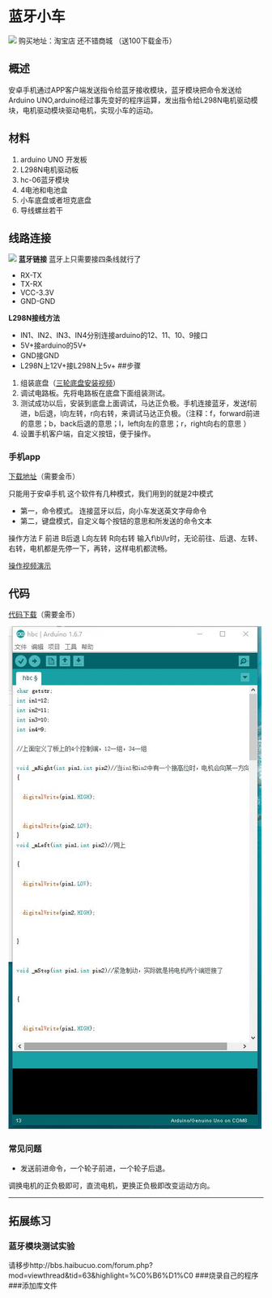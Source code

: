 # 蓝牙小车

![](http://pic2.haibucuo.com/img/2016/04/LOGO3-2.jpg)
购买地址：淘宝店 还不错商城 （送100下载金币）
## 概述

安卓手机通过APP客户端发送指令给蓝牙接收模块，蓝牙模块把命令发送给Arduino UNO,arduino经过事先变好的程序运算，发出指令给L298N电机驱动模块，电机驱动模块驱动电机，实现小车的运动。


## 材料

1. arduino UNO 开发板
2. L298N电机驱动板
3. hc-06蓝牙模块
4. 4电池和电池盒
5. 小车底盘或者坦克底盘
6. 导线螺丝若干

## 线路连接
![](http://pic2.haibucuo.com/img/2016/04/QQ%E5%9B%BE%E7%89%8720160428094310_%E5%89%AF%E6%9C%AC.jpg)
 **蓝牙链接**
 蓝牙上只需要接四条线就行了
 * RX-TX
 * TX-RX
 * VCC-3.3V
 * GND-GND


**L298N接线方法**
* IN1、IN2、IN3、IN4分别连接arduino的12、11、10、9接口
* 5V+接arduino的5V+
* GND接GND
* L298N上12V+接L298N上5v+
##步骤
1. 组装底盘（[三轮底盘安装视频](http://v.youku.com/v_show/id_XMTU0OTQ5NTIzMg==.html?from=y1.7-1.2)）
2. 调试电路板。先将电路板在底盘下面组装测试。
3. 测试成功以后，安装到底盘上面调试，马达正负极。手机连接蓝牙，发送f前进，b后退，l向左转，r向右转，来调试马达正负极。（注释：f，forward前进的意思；b，back后退的意思；l，left向左的意思；r，right向右的意思 ）
4. 设置手机客户端，自定义按钮，便于操作。


### 手机app
[下载地址](http://www.chuang-ke.com/a/downloads/shoujiruanjian/2015/1022/155.html)（需要金币）

只能用于安卓手机
这个软件有几种模式，我们用到的就是2中模式
* 第一，命令模式。 连接蓝牙以后，向小车发送英文字母命令
* 第二，键盘模式，自定义每个按钮的意思和所发送的命令文本

操作方法
F 前进  B后退 L向左转 R向右转
输入f\b\l\r时，无论前往、后退、左转、右转，电机都是先停一下，再转，这样电机都流畅。


[操作视频演示](http://v.youku.com/v_show/id_XOTU4ODQ5NjQ4.html)

## 代码
[代码下载](http://www.chuang-ke.com/a/downloads/Arduino/2015/1025/167.html)（需要金币）

![](QQ截图20160421183426.jpg)



### 常见问题

* 发送前进命令，一个轮子前进，一个轮子后退。  

调换电机的正负极即可，直流电机，更换正负极即改变运动方向。




---


## 拓展练习


### 蓝牙模块测试实验
请移步http://bbs.haibucuo.com/forum.php?mod=viewthread&tid=63&highlight=%C0%B6%D1%C0
###烧录自己的程序
###添加库文件




